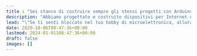 ```yaml
---
title : "Sei stanco di costruire sempre gli stessi progetti con Arduino? Vuoi imparare nuove tecniche e conoscenze?"
description: "Abbiamo progettato e costruito dispositivi per Internet of Things dall'esordio di Arduino. Inizia il tuo progetto con le idee giuste e fai funzionare il tuo hardware con il nostro software free."
lead: "\"Se ti senti bloccato nel tuo hobby di microelettronica, allora sei nel posto giusto. I nostri corsi online di <span style=\"font-weight: bold;\" class=\"\">ESP32</span>, <span style=\"font-weight: bold;\" class=\"\">Arduino</span> e la nostra piattaforma <span style=\"font-weight: bold;\" class=\"\">AI Kaspian</span> ti aiuteranno a fare un salto di qualità nel tuo hobby o nella tua professione.\""
date: 2020-10-06T08:47:36+00:00
lastmod: 2024-01-01108:47:36+00:00
draft: false
images: []
---
```

